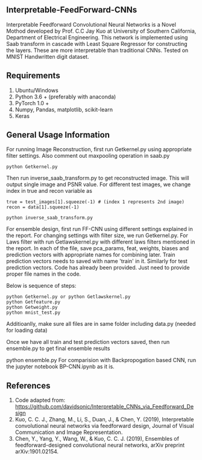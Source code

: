 ## Interpretable-FeedForward-CNNs
Interpretable Feedforward Convolutional Neural Networks is a Novel Mothod developed by Prof. C.C Jay Kuo at University of Southern California, Department of Electrical Engineering. This network is implemented using Saab transform in cascade with Least Square Regressor for constructing the layers. These are more interpretable than traditional CNNs. Tested on MNIST Handwritten digit dataset.

## Requirements
1. Ubuntu/Windows
2. Python 3.6 + (preferably with anaconda)
3. PyTorch 1.0 +
4. Numpy, Pandas, matplotlib, scikit-learn
5. Keras

## General Usage Information
For running Image Reconstruction, first run Getkernel.py using appropriate filter settings. Also comment out maxpooling operation in saab.py
```
python Getkernel.py
```
Then run inverse_saab_transform.py to get reconstructed image. This will output single image and PSNR value. For different test images, we change index in true and recon variable as
```
true = test_images[1].squeeze(-1) # (index 1 represents 2nd image)
recon = data[1].squeeze(-1)

python inverse_saab_transform.py
```

For ensemble design, first run FF-CNN using different settings explained in the report. For changing settings with filter size, we run Getkernel.py. For Laws filter with run Getlawskernel.py with different laws filters mentioned in the report. In each of the file, save pca_params, feat, weights, biases and prediction vectors with appropriate names for combining later. Train prediction vectors needs to saved with name 'train' in it. Similarly for test prediction vectors. Code has already been provided. Just need to provide proper file names in the code.

Below is sequence of steps:
```
python Getkernel.py or python Getlawskernel.py
python Getfeature.py
python Getweight.py
python mnist_test.py
```

Additioanlly, make sure all files are in same folder including data.py (needed for loading data)

Once we have all train and test prediction vectors saved, then run ensemble.py to get final ensemble results

python ensemble.py
For comparision with Backpropogation based CNN, run the jupyter notebook BP-CNN.ipynb as it is.

## References

1. Code adapted from: https://github.com/davidsonic/Interpretable_CNNs_via_Feedforward_Design 
2. Kuo, C. C. J., Zhang, M., Li, S., Duan, J., & Chen, Y. (2019), Interpretable convolutional neural networks via feedforward design, Journal of Visual Communication and Image Representation.
3. Chen, Y., Yang, Y., Wang, W., & Kuo, C. C. J. (2019), Ensembles of feedforward-designed convolutional neural networks, arXiv preprint arXiv:1901.02154.
